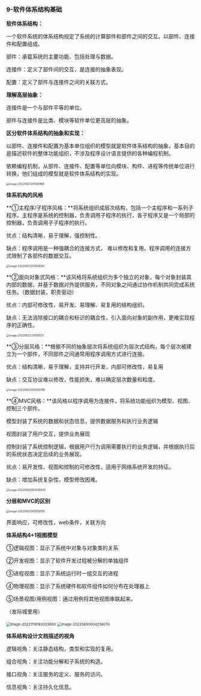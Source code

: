### **9-软件体系结构基础**



**软件体系结构：**

一个软件系统的体系结构规定了系统的计算部件和部件之间的交互。以部件、连接件和配置组成。

部件：承载系统的主要功能、包括处理与数据。

连接件：定义了部件间的交互，是连接的抽象表现。

配置：定义了部件与连接件之间的关联方式。



**理解高层抽象：**

连接件是一个与部件平等的单位。

部件与连接件是比类、模块等软件单位更高层的抽象。



**区分软件体系结构的抽象和实现：**

以部件、连接件和配置为基本单位组织的模型就是软件体系结构的抽象，基本目的是描述软件的整体功能组织，不涉及程序设计语言提供的各种编程机制。

依赖编程机制，从部件、连接件、配置等单位向模块、构件、进程等传统单位进行转换，他们组成的模型就是软件体系结构的实现。

<img src="https://palepics.oss-cn-guangzhou.aliyuncs.com/img/202208212315084.png" alt="image-20220821231548968" style="zoom:50%;" />



**体系机构的风格**

**①主程序/子程序风格：**将系统组织成层次结构，包括一个主程序和一系列子程序。主程序是系统的控制器，负责调用子程序的执行，各子程序又是一个局部的控制器，负责调用子子程序的执行。

优点：结构清晰，易于理解，强控制性。

缺点：程序调用是一种强耦合的连接方式， 难以修改和复用。程序调用的连接方式限制了各部件的数据交互。

<img src="https://palepics.oss-cn-guangzhou.aliyuncs.com/img/202208212338357.png" alt="image-20220821233848281" style="zoom: 50%;" />



**②面向对象式风格：**该风格将系统组织为多个独立的对象，每个对象封装其内部的数据，并基于数据对外提供服务，不同对象之间通过协作机制共同完成系统任务。（数据封装，职责驱动）

优点：内部可修改性，易开发、易理解、易复用的结构组织。

缺点：无法消除接口的耦合和标识的耦合性，引入面向对象的副作用，更难实现程序的正确性。

<img src="https://palepics.oss-cn-guangzhou.aliyuncs.com/img/202208212351384.png" alt="image-20220821235109231" style="zoom:50%;" />



**③分层风格：**根据不同的抽象层次将系统组织为层次式结构，每个层次被建立为一个部件，不同部件之间通常用程序调用方式进行连接。

优点：结构清晰，易于理解，支持并行开发，内部可修改性，易复用

缺点：交互协议难以修改，性能损失，难以确定层次数量和粒度。

<img src="https://palepics.oss-cn-guangzhou.aliyuncs.com/img/202208220001527.png" alt="image-20220822000126396" style="zoom:50%;" />



**④MVC风格：**该风格以程序调用为连接件，将系统功能组织为模型、视图、控制三个部件。

模型封装了系统的数据和状态信息，提供数据服务和执行业务逻辑

视图封装了用户交互，提供业务展现

控制封装了系统控制逻辑，根据用户行为调用需要执行的业务逻辑，并根据执行后的系统状态决定后续的业务展现。

优点：易开发性、视图和控制的可修改性，适用于网络系统开发的特征。

缺点：增加系统复杂性，模型修改困难。

<img src="https://palepics.oss-cn-guangzhou.aliyuncs.com/img/202208220032525.png" alt="image-20220822003244430" style="zoom:50%;" />



**分层和MVC的区别**

<img src="https://palepics.oss-cn-guangzhou.aliyuncs.com/img/202208220055273.png" alt="image-20220822005504155" style="zoom:50%;" />

界面响应，可修改性，web条件，关联方向



**体系结构4+1视图模型**

①逻辑视图：显示了系统中对象与对象类的关系

②开发视图：显示了软件开发过程被分解的单独组件

③进程视图：显示了系统运行时一组交互的进程

④物理视图：显示了系统硬件和软件组件如何分布在处理器上

⑤场景视图/用例视图：通过用例将其他视图串联起来。

（发际城里用）

<img src="https://palepics.oss-cn-guangzhou.aliyuncs.com/img/image-20221118183033693.png" alt="image-20221118183033693" style="zoom: 67%;" />

<img src="https://palepics.oss-cn-guangzhou.aliyuncs.com/img/202208300042436.png" alt="image-20220830004236070" style="zoom: 67%;" />



**体系结构设计文档描述的视角**

逻辑视角：关注静态结构，类型和实现的复用。

组合视角：关注功能分解和子系统的构造。

接口视角：关注服务的定义、服务的访问。

信息视角：关注持久化信息。



















